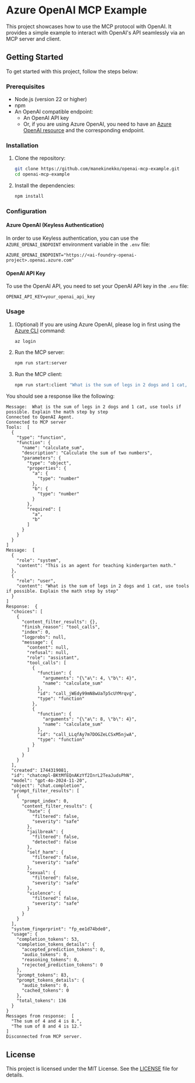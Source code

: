 # Azure OpenAI MCP Example

This project showcases how to use the MCP protocol with OpenAI. It provides a simple example to interact with OpenAI's API seamlessly via an MCP server and client.

## Getting Started

To get started with this project, follow the steps below:

### Prerequisites

- Node.js (version 22 or higher)
- npm
- An OpenAI compatible endpoint:
  - An OpenAI API key
  - Or, if you are using Azure OpenAI, you need to have an [Azure OpenAI resource](https://learn.microsoft.com/azure/ai-services/openai/chatgpt-quickstart?tabs=keyless%2Ctypescript-keyless%2Cpython-new%2Ccommand-line&pivots=programming-language-javascript) and the corresponding endpoint.

### Installation

1. Clone the repository:

   ```bash
   git clone https://github.com/manekinekko/openai-mcp-example.git
   cd openai-mcp-example
   ```

2. Install the dependencies:
   ```bash
   npm install
   ```

### Configuration

#### Azure OpenAI (Keyless Authentication)

In order to use Keyless authentication, you can use the `AZURE_OPENAI_ENDPOINT` environment variable in the `.env` file:

```env
AZURE_OPENAI_ENDPOINT="https://<ai-foundry-openai-project>.openai.azure.com"
```

#### OpenAI API Key

To use the OpenAI API, you need to set your OpenAI API key in the `.env` file:

```env
OPENAI_API_KEY=your_openai_api_key
```

### Usage

1. (Optional) If you are using Azure OpenAI, please log in first using the [Azure CLI](https://learn.microsoft.com/cli/azure/) command:

   ```bash
   az login
   ```

2. Run the MCP server:

   ```bash
   npm run start:server
   ```

3. Run the MCP client:
   ```bash
   npm run start:client "What is the sum of legs in 2 dogs and 1 cat, use tools if possible. Explain the math step by step"
   ```

You should see a response like the following:

```text
Message:  What is the sum of legs in 2 dogs and 1 cat, use tools if possible. Explain the math step by step
Connected to OpenAI Agent.
Connected to MCP server
Tools:  [
  {
    "type": "function",
    "function": {
      "name": "calculate_sum",
      "description": "Calculate the sum of two numbers",
      "parameters": {
        "type": "object",
        "properties": {
          "a": {
            "type": "number"
          },
          "b": {
            "type": "number"
          }
        },
        "required": [
          "a",
          "b"
        ]
      }
    }
  }
]
Message:  [
  {
    "role": "system",
    "content": "This is an agent for teaching kindergarten math."
  },
  {
    "role": "user",
    "content": "What is the sum of legs in 2 dogs and 1 cat, use tools if possible. Explain the math step by step"     
  }
]
Response:  {
  "choices": [
    {
      "content_filter_results": {},
      "finish_reason": "tool_calls",
      "index": 0,
      "logprobs": null,
      "message": {
        "content": null,
        "refusal": null,
        "role": "assistant",
        "tool_calls": [
          {
            "function": {
              "arguments": "{\"a\": 4, \"b\": 4}",
              "name": "calculate_sum"
            },
            "id": "call_jWEdy99mN8wUaTp5cUYMrqvg",
            "type": "function"
          },
          {
            "function": {
              "arguments": "{\"a\": 8, \"b\": 4}",
              "name": "calculate_sum"
            },
            "id": "call_LLqfAy7m7DOGZeLCSxM5njwA",
            "type": "function"
          }
        ]
      }
    }
  ],
  "created": 1744319081,
  "id": "chatcmpl-BKtMfEQnAKzYf2InrL2TeaJudsPhN",
  "model": "gpt-4o-2024-11-20",
  "object": "chat.completion",
  "prompt_filter_results": [
    {
      "prompt_index": 0,
      "content_filter_results": {
        "hate": {
          "filtered": false,
          "severity": "safe"
        },
        "jailbreak": {
          "filtered": false,
          "detected": false
        },
        "self_harm": {
          "filtered": false,
          "severity": "safe"
        },
        "sexual": {
          "filtered": false,
          "severity": "safe"
        },
        "violence": {
          "filtered": false,
          "severity": "safe"
        }
      }
    }
  ],
  "system_fingerprint": "fp_ee1d74bde0",
  "usage": {
    "completion_tokens": 53,
    "completion_tokens_details": {
      "accepted_prediction_tokens": 0,
      "audio_tokens": 0,
      "reasoning_tokens": 0,
      "rejected_prediction_tokens": 0
    },
    "prompt_tokens": 83,
    "prompt_tokens_details": {
      "audio_tokens": 0,
      "cached_tokens": 0
    },
    "total_tokens": 136
  }
}
Messages from response:  [
  "The sum of 4 and 4 is 8.",
  "The sum of 8 and 4 is 12."
]
Disconnected from MCP server.
```

## License

This project is licensed under the MIT License. See the [LICENSE](LICENSE) file for details.
